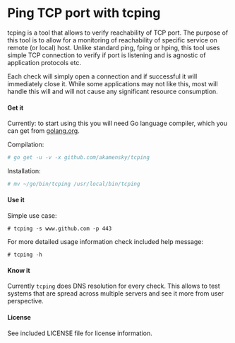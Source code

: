 # Ping TCP port with tcping

tcping is a tool that allows to verify reachability of TCP port.
The purpose of this tool is to allow for a monitoring of reachability 
of specific service on remote (or local) host.
Unlike standard ping, fping or hping, this tool uses simple TCP 
connection to verify if port is listening and is agnostic of application 
protocols etc.

Each check will simply open a connection and if successful it will 
immediately close it. While some applications may not like this, most 
will handle this will and will not cause any significant resource 
consumption.

####  Get it

Currently: to start using this you will need Go language compiler, 
which you can get from [golang.org](https://golang.org/).

Compilation:

```sh
# go get -u -v -x github.com/akamensky/tcping
```

Installation:
```sh
# mv ~/go/bin/tcping /usr/local/bin/tcping
```

#### Use it

Simple use case:
```
# tcping -s www.github.com -p 443
```

For more detailed usage information check included help message:
```
# tcping -h
```

#### Know it

Currently `tcping` does DNS resolution for every check. This allows 
to test systems that are spread across multiple servers and see it 
more from user perspective.

#### License

See included LICENSE file for license information.  